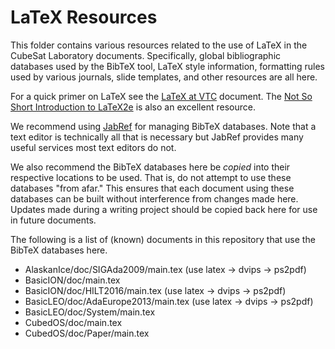 
LaTeX Resources
===============

This folder contains various resources related to the use of LaTeX in the CubeSat Laboratory
documents. Specifically, global bibliographic databases used by the BibTeX tool, LaTeX style
information, formatting rules used by various journals, slide templates, and other resources are
all here.

For a quick primer on LaTeX see the
[LaTeX at VTC](http://web.vtc.edu/users/pcc09070/LaTeX/LaTeX.zip) document. The
[Not So Short Introduction to LaTeX2e](http://tobi.oetiker.ch/lshort/lshort.pdf) is also an
excellent resource.

We recommend using [JabRef](http://jabref.sourceforge.net/) for managing BibTeX databases. Note
that a text editor is technically all that is necessary but JabRef provides many useful services
most text editors do not.

We also recommend the BibTeX databases here be *copied* into their respective locations to be
used. That is, do not attempt to use these databases "from afar." This ensures that each
document using these databases can be built without interference from changes made here. Updates
made during a writing project should be copied back here for use in future documents.

The following is a list of (known) documents in this repository that use the BibTeX databases
here.

+ AlaskanIce/doc/SIGAda2009/main.tex (use latex -> dvips -> ps2pdf)
+ BasicION/doc/main.tex
+ BasicION/doc/HILT2016/main.tex (use latex -> dvips -> ps2pdf)
+ BasicLEO/doc/AdaEurope2013/main.tex (use latex -> dvips -> ps2pdf)
+ BasicLEO/doc/System/main.tex
+ CubedOS/doc/main.tex
+ CubedOS/doc/Paper/main.tex
